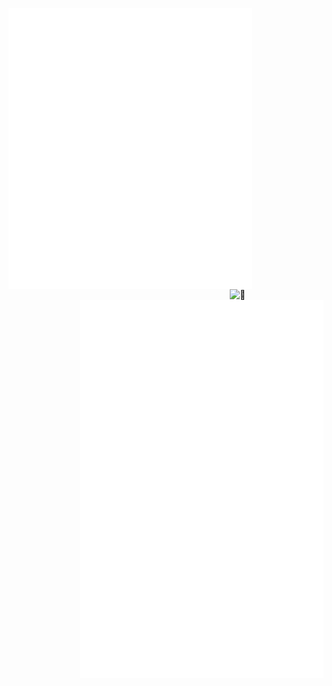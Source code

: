 [<img align="left" width="390" alt="🦑" src="https://raw.githubusercontent.com/odddellarobbia/odddellarobbia/main/general.svg">](#)
[<img align="right" width="150" alt="🦑" src="https://count.getloli.com/get/@:thelewdneko?theme=rule34">](https://discord.gg/cgBcC68)
[<img align="right" width="390" alt="🦑" src="https://raw.githubusercontent.com/odddellarobbia/odddellarobbia/main/medias.svg?p">](#)
[<img align="right" width="390" alt="🦑" src="https://raw.githubusercontent.com/odddellarobbia/odddellarobbia/main/achievements.svg">](#)
